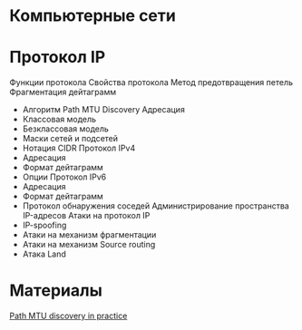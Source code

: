 # Компьютерные сети

# Протокол IP

Функции протокола
Свойства протокола
Метод предотвращения петель
Фрагментация дейтаграмм
  * Алгоритм Path MTU Discovery
Адресация
  * Классовая модель  
  * Безклассовая модель
  * Маски сетей и подсетей
  * Нотация CIDR
Протокол IPv4
  * Адресация
  * Формат дейтаграмм
  * Опции
Протокол IPv6
  * Адресация
  * Формат дейтаграмм
  * Протокол обнаружения соседей
Администрирование пространства IP-адресов
Атаки на протокол IP
  * IP-spoofing
  * Атаки на механизм фрагментации
  * Атаки на механизм Source routing
  * Атака Land

# Материалы
[Path MTU discovery in practice](https://blog.cloudflare.com/path-mtu-discovery-in-practice/)

